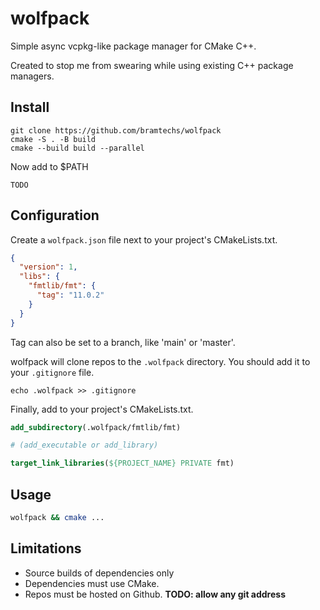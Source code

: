 # wolfpack

Simple async vcpkg-like package manager for CMake C++.

Created to stop me from swearing while using existing C++ package managers.

## Install

```shell
git clone https://github.com/bramtechs/wolfpack
cmake -S . -B build
cmake --build build --parallel
```

Now add to $PATH

```
TODO
```

## Configuration

Create a `wolfpack.json` file next to your project's CMakeLists.txt.

```json
{
  "version": 1,
  "libs": {
    "fmtlib/fmt": {
      "tag": "11.0.2"
    }
  }
}
```

Tag can also be set to a branch, like 'main' or 'master'.

wolfpack will clone repos to the `.wolfpack` directory. You should add it to your `.gitignore` file.

```shell
echo .wolfpack >> .gitignore
```
Finally, add to your project's CMakeLists.txt.

```cmake
add_subdirectory(.wolfpack/fmtlib/fmt)

# (add_executable or add_library)

target_link_libraries(${PROJECT_NAME} PRIVATE fmt)
```

## Usage

```sh
wolfpack && cmake ...
```

## Limitations

- Source builds of dependencies only
- Dependencies must use CMake.
- Repos must be hosted on Github. **TODO: allow any git address**